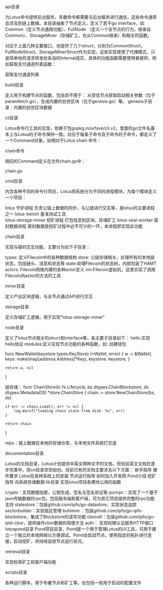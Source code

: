 api目录

为Lotus命令提供后台服务，多数命令都需要与后台服务进行通信，这些命令通常会涉及到链上数据。本目录抽象了节点定义，定义了若干go interface，如 Common（定义节点通用功能）、FullNode （定义一个全节点的行为，继承自Common）、StorageMiner（存储矿工，也从Common继承）和相关的函数。

对应于上面几种主要接口，也提供了几个struct，分别为CommonStruct，FullNodeStruct，StorageMinerStruct作为实现，这些实现使用了代理模式，只是简单地将请求转发给各自的Internal成员，具体的功能函数需要使用者提供，例如获取支付通道列表函数：



获取支付通道列表





build目录

定义用于构建节点的函数，包括但不限于： 从受信节点获取启动相关参数（位于paramfetch.go），生成内置的创世区块（位于genesis.go）等。 genesis子目录：内置的创世区块数据

cli目录

Lotus命令行工具的实现，依赖于包gopkg.in/urfave/cli.v2，里面的go文件名基本上与Lotus的子命令保持一致。对应于每条子命令及子命令的子命令，都定义了一个Command对象，如相对于Lotus chain 命令：



chain命令

相应的Command定义在文件chain.go中：

chain.go


cmd目录

内含各种不同的命令行项目，Lotus将系统分为不同的进程模块，为每个模块定义一个项目：

lotus	            守护进程	负责公链上数据的同步，与公链进行交互等，是lotus的主要进程之一
lotus-bench	        基准测试工具	 
lotus-storage-miner	挖矿进程	打包信息到区块，存储矿工
lotus-seal-worker	密封数据进程	密封数据是挖矿过程中必不可少的一环，本进程即实现此功能

chain目录

实现与链的交互功能，主要分为如下子目录：

types: 定义Filecoin中的各种数据结构
store: 公链存储相关，处理所有的本地链状态，包括链头、消息和状态等
state:处理Filecoin的状态树，内部包装了HAMT
actors: Filecoin网络内建的各种actor定义
vm:Filecoin虚拟机，这里实现了调用Filecoin内actor的方法的工具

miner目录

定义产出区块逻辑，与全节点通过API进行交互

storage目录

定义存储矿工逻辑，用于实现"lotus-storage-miner"

node目录

定义了lotus节点相关的struct和interface等，各主要子目录如下：
hello:实现hello协议
modules:定义实现节点功能的各种函数，如:
创建钱包

func NewWallet(keystore types.KeyStore) (*Wallet, error) {
w := &Wallet{
keys:     make(map[address.Address]*Key),
keystore: keystore,
}

	return w, nil
}

链存储：
func ChainStore(lc fx.Lifecycle, bs dtypes.ChainBlockstore, ds dtypes.MetadataDS) *store.ChainStore {
chain := store.NewChainStore(bs, ds)

	if err := chain.Load(); err != nil {
		log.Warnf("loading chain state from disk: %s", err)
	}
 
	return chain
}

repo：链上数据在本地的存储仓库，与本地文件系统打交道

documentation目录

Lotus的文档目录，Lotus计划提供中英文两种文字的文档，但目前英文文档在逐步完善中，但cn目录空空如也。目前已有的文档主要涉及以下方面：
新手指导
硬件要求
Lotus在各种系统上的安装
节点运行指导
如何加入开发网
Pond介绍
挖矿指导
向系统存储数据
lib目录
实现lotus项目各模块公用的函数

crypto：实现数据加密，公钥生成，签名与签名验证等
jsonrpc：实现了一个基于json传输数据的rpc包，包括服务端和客户端，可为其它项目提供完整的rpc功能支持
statestore：包装github.com/ipfs/go-datastore，实现状态追踪
sectorbuilder：实现扇区管理
bufstore:：包装github.com/ipfs/go-ipfs-blockstore，集成了Blockstore的读写功能
cborutil：包装github.com/ipfs/go-ipld-cbor，提供操作cbor数据的简便方法
auth： 实现权限认证服务HTTP接口
lotuspond目录
Pond项目目录，Pond是一个用于管理Lotus的UI工具，可用于建立一个独立的本地网络以方便调试。Pond会启动节点，使用指定的拓扑进行连接，启动挖矿，并持续监控节点运行状况。

retrieval目录

实现检索矿工和客户端功能

scripts目录

各种运行脚本，用于布暑节点和矿工等，也包括一些用于启动的配置文件